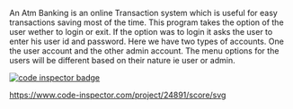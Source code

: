 An Atm Banking is an online Transaction system which is useful for easy transactions saving most of the time. This program takes the option of the user wether to login or exit. If the option was to login it asks the user to enter his user id and password.
Here we have two types of accounts. One the user account and the other admin account. The menu options for the users will be different based on their nature ie user or admin.



<a href="https://frontend.code-inspector.com/public/user/github/302471">
   <img src="https://code-inspector.com/public/badge/user/github/302471?style=light" alt="code inspector badge" />
</a>


https://www.code-inspector.com/project/24891/score/svg



